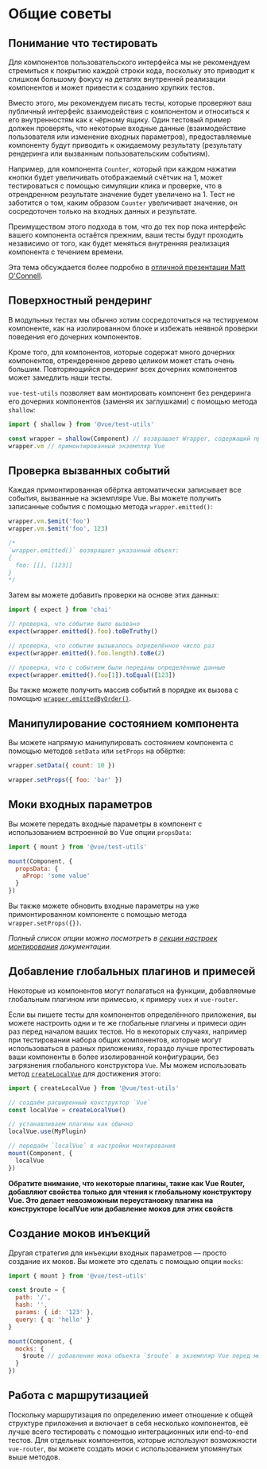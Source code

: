 # Общие советы

## Понимание что тестировать

Для компонентов пользовательского интерфейса мы не рекомендуем стремиться к покрытию каждой строки кода, поскольку это приводит к слишком большому фокусу на деталях внутренней реализации компонентов и может привести к созданию хрупких тестов.

Вместо этого, мы рекомендуем писать тесты, которые проверяют ваш публичный интерфейс взаимодействия с компонентом и относиться к его внутренностям как к чёрному ящику. Один тестовый пример должен проверять, что некоторые входные данные (взаимодействие пользователя или изменение входных параметров), предоставляемые компоненту будут приводить к ожидаемому результату (результату рендеринга или вызванным пользовательским событиям).

Например, для компонента `Counter`, который при каждом нажатии кнопки будет увеличивать отображаемый счётчик на 1, может тестироваться с помощью симуляции клика и проверке, что в отрендренном результате значение будет увеличено на 1. Тест не заботится о том, каким образом `Counter` увеличивает значение, он сосредоточен только на входных данных и результате.

Преимуществом этого подхода в том, что до тех пор пока интерфейс вашего компонента остаётся прежним, ваши тесты будут проходить независимо от того, как будет меняться внутренняя реализация компонента с течением времени.

Эта тема обсуждается более подробно в [отличной презентации Matt O'Connell](http://slides.com/mattoconnell/deck#/).

## Поверхностный рендеринг

В модульных тестах мы обычно хотим сосредоточиться на тестируемом компоненте, как на изолированном блоке и избежать неявной проверки поведения его дочерних компонентов.

Кроме того, для компонентов, которые содержат много дочерних компонентов, отрендеренное дерево целиком может стать очень большим. Повторяющийся рендеринг всех дочерних компонентов может замедлить наши тесты.

`vue-test-utils` позволяет вам монтировать компонент без рендеринга его дочерних компонентов (заменяя их заглушками) с помощью метода `shallow`:

```js
import { shallow } from '@vue/test-utils'

const wrapper = shallow(Component) // возвращает Wrapper, содержащий примонтированный экземпляр компонента
wrapper.vm // примонтированный экземпляр Vue
```

## Проверка вызванных событий

Каждая примонтированная обёртка автоматически записывает все события, вызванные на экземпляре Vue. Вы можете получить записанные события с помощью метода `wrapper.emitted()`:

``` js
wrapper.vm.$emit('foo')
wrapper.vm.$emit('foo', 123)

/*
`wrapper.emitted()` возвращает указанный объект:
{
  foo: [[], [123]]
}
*/
```

Затем вы можете добавить проверки на основе этих данных:

``` js
import { expect } from 'chai'

// проверка, что событие было вызвано
expect(wrapper.emitted().foo).toBeTruthy()

// проверка, что событие вызывалось определённое число раз
expect(wrapper.emitted().foo.length).toBe(2)

// проверка, что с событием были переданы определённые данные
expect(wrapper.emitted().foo[1]).toEqual([123])
```

Вы также можете получить массив событий в порядке их вызова с помощью [`wrapper.emittedByOrder()`](../api/wrapper/emittedByOrder.md).

## Манипулирование состоянием компонента

Вы можете напрямую манипулировать состоянием компонента с помощью методов `setData` или `setProps` на обёртке:

```js
wrapper.setData({ count: 10 })

wrapper.setProps({ foo: 'bar' })
```

## Моки входных параметров

Вы можете передать входные параметры в компонент с использованием встроенной во Vue опции `propsData`:

```js
import { mount } from '@vue/test-utils'

mount(Component, {
  propsData: {
    aProp: 'some value'
  }
})
```

Вы также можете обновить входные параметры на уже примонтированном компоненте с помощью метода `wrapper.setProps({})`.

*Полный список опции можно посмотреть в [секции настроек монтирования](../api/options.md) документации.*

## Добавление глобальных плагинов и примесей

Некоторые из компонентов могут полагаться на функции, добавляемые глобальным плагином или примесью, к примеру `vuex` и `vue-router`.

Если вы пишете тесты для компонентов определённого приложения, вы можете настроить одни и те же глобальные плагины и примеси один раз перед началом ваших тестов. Но в некоторых случаях, например при тестировании набора общих компонентов, которые могут использоваться в разных приложениях, гораздо лучше протестировать ваши компоненты в более изолированной конфигурации, без загрязнения глобального конструктора `Vue`. Мы можем использовать метод [`createLocalVue`](../api/createLocalVue.md) для достижения этого:

``` js
import { createLocalVue } from '@vue/test-utils'

// создаём расширенный конструктор `Vue`
const localVue = createLocalVue()

// устанавливаем плагины как обычно
localVue.use(MyPlugin)

// передаём `localVue` в настройки монтирования
mount(Component, {
  localVue
})
```

**Обратите внимание, что некоторые плагины, такие как Vue Router, добавляют свойства только для чтения к глобальному конструктору Vue. Это делает невозможным переустановку плагина на конструкторе localVue или добавление моков для этих свойств**

## Создание моков инъекций

Другая стратегия для инъекции входных параметров — просто создание их моков. Вы можете это сделать с помощью опции `mocks`:

```js
import { mount } from '@vue/test-utils'

const $route = {
  path: '/',
  hash: '',
  params: { id: '123' },
  query: { q: 'hello' }
}

mount(Component, {
  mocks: {
    $route // добавление мока объекта `$route` в экземпляр Vue перед монтированием компонента
  }
})
```

## Работа с маршрутизацией

Поскольку маршрутизация по определению имеет отношение к общей структуре приложения и включает в себя несколько компонентов, её лучше всего тестировать с помощью интеграционных или end-to-end тестов. Для отдельных компонентов, которые используют возможности `vue-router`, вы можете создать моки с использованием упомянутых выше методов.
